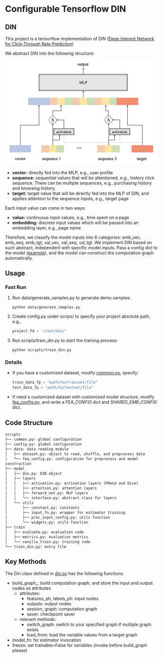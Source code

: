 # Configurable Tensorflow DIN

## DIN
This project is a tensorflow implementation of DIN 
([Deep Interest Network for Click-Through Rate Prediction](https://arxiv.org/abs/1706.06978))

We abstract DIN into the following structure:

![DIN Model Structure](figure/model_structure.png)
- **vector:** directly fed into the MLP, e.g., user profile
- **sequence:** sequential values that will be attentioned, e.g., history click sequence.
    There can be multiple sequences, e.g., purchasing history and browsing history.
- **target:** target value that will be directly fed into the MLP of DIN, and applies attention to the sequence inputs, 
    e.g., target page
    
Each input value can come in two ways:
- **value:** continuous input values, e.g., time spent on a page
- **embedding:** discrete input values which will be passed into an embedding layer, e.g., page name

Therefore, we classify the model inputs into 6 categories: 
emb_vec, emb_seq, emb_tgt, val_vec, val_seq, val_tgt.
We implement DIN based on such abstract, independent with specific model inputs.
Pass a config dict to the model ([example](scripts/data/fea_config.py)), 
and the model can construct the computation graph automatically.

## Usage
### Fast Run
1. Run data/generate_samples.py to generate demo samples:
    ```shell script
    python data/generate_samples.py
    ```
2. Create config.py under scrips/ to specify your project absolute path, e.g.,
    ```python
    project_fd = '/root/din/'
    ```
3. Run scripts/train_din.py to start the training process:
    ```shell script
    python scripts/train_din.py
    ```
   
### Details
- If you have a customized dataset, modify [common.py](scripts/common.py),
  specify:
  ```python
  train_data_fp = "path/to/trainset/file"
  test_data_fp = "path/to/testset/file"
  ```
- If need a customized dataset with customized model structure, modify [fea_config.py](scripts/data/fea_config.py), 
  and write a *FEA_CONFIG* dict and *SHARED_EMB_CONFIG* dict.

## Code Structure

```shell
scripts
├── common.py: global configuration
├── config.py: global configuration
├── data: data reading module
│   ├── dataset.py: object to read, shuffle, and preprocess data
│   └── fea_config.py: configuration for preprocess and model construction
├── model
│   ├── din.py: DIN object
│   ├── layers
│   │   ├── activation.py: activation layers (PReLU and Dice)
│   │   ├── attention.py: attention layers
│   │   ├── forward_net.py: MLP layers
│   │   └── interface.py: abstract class for layers
│   └── utils
│       ├── constant.py: constants
│       ├── input_fn.py: wrapper for estimator training
│       ├── proc_input_config.py: utils function
│       └── widgets.py: utils function
├── train
│   ├── evaluate.py: evaluation code
│   ├── metrics.py: evaluation metrics
│   └── vanilla_train.py: training code
└── train_din.py: entry file
```

## Key Methods
The Din class defined in [din.py](scripts/model/din.py) has the following functions:
- build_graph_: build computation graph, and store the input and output nodes as attributes
  - attributes:
    - features_ph, labels_ph: input nodes
    - outputs: output nodes
    - session, graph: computation graph
    - saver: checkpoint saver
  - relevant methods:
    - switch_graph: switch to your specified graph if multiple graph exists
    - load_from: load the variable values from a target graph
- model_fn: for estimator invocation
- freeze: set trainable=False for variables (invoke before build_graph please)

